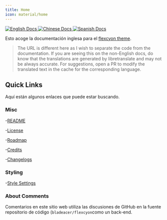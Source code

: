 ```yaml
---
title: Home
icon: material/home
---
```


<p align="left">
  <a href="https://app.readthedocs.org/projects/flexcyon-docs/">
    <img alt="English Docs" src="https://img.shields.io/readthedocs/flexcyon-docs?style=for-the-badge&label=English%20Docs" referrerpolicy="noreferrer">
  </a>
  <a href="https://app.readthedocs.org/projects/flexcyon-docs-cn/">
    <img alt="Chinese Docs" src="https://img.shields.io/readthedocs/flexcyon-docs-cn?style=for-the-badge&label=Chinese%20Docs" referrerpolicy="noreferrer">
  </a>
  <a href="https://app.readthedocs.org/projects/flexcyon-docs-es/">
    <img alt="Spanish Docs" src="https://img.shields.io/readthedocs/flexcyon-docs-es?style=for-the-badge&label=Spanish%20Docs" referrerpolicy="noreferrer">
  </a>
</p>

Esto acoge la documentación inglesa para el
[flexcyon theme](https://github.com/bladeacer/flexcyon).
> The URL is different here as I wish to separate the code from
> the documentation.  If you are seeing this on the non-English docs, do know
> that the translations are generated by libretranslate and may not be
> always accurate. For suggestions, open a PR to modify the translated
> text in the cache for the corresponding language.

## Quick Links

Aquí están algunos enlaces que puede estar buscando.

### Misc

-[README](./README/index.md)

-[License](./README/license.md)

-[Roadmap](./README/roadmap.md)

-[Credits](./credits/index.md)

-[Changelogs](./changelogs/index.md)

### Styling

-[Style Settings](./Styling/Style-Settings/index.md)

### About Comments

Comentarios en este sitio web utiliza las discusiones de GitHub en la fuente
repositorio de código (`bladeacer/flexcyon`como un back-end.
